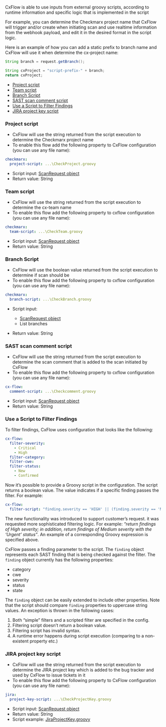 CxFlow is able to use inputs from external groovy scripts, according to runtime information and specific logic that is implemented in the script

For example, you can determine the Checkmarx project name that CxFlow will trigger and/or create when initiating scan and use realtime information from the webhook payload, and edit it in the desired format in the script logic.

Here is an example of how you can add a static prefix to branch name and CxFlow will use it when determine the cx-project name:

```groovy
String branch = request.getBranch();

String cxProject = "script-prefix-" + branch;
return cxProject;
```

* [Project script](#projectScript)
* [Team script](#teamScript)
* [Branch Script](#branchScript)
* [SAST scan comment script](#scanComment)
* [Use a Script to Filter Findings](#filterFindings)
* [JIRA project key script](#jiraProjectKeyScript)

### <a name="projectScript">Project script</a>
* CxFlow will use the string returned from the script execution to determine the Checkmarx project name
* To enable this flow add the following property to CxFlow configuration (you can use any file name): 

```yaml
checkmarx:
  project-script: ...\CheckProject.groovy
```

* Script input: [ScanRequest object](https://github.com/checkmarx-ltd/cx-flow/blob/develop/src/main/java/com/checkmarx/flow/dto/ScanRequest.java)
* Return value: String



### <a name="teamScript">Team script</a>
* CxFlow will use the string returned from the script execution to determine the cx-team name
* To enable this flow add the following property to cxflow configuration (you can use any file name): 

```yaml
checkmarx:
  team-script: ...\CheckTeam.groovy
```

* Script input: [ScanRequest object](https://github.com/checkmarx-ltd/cx-flow/blob/develop/src/main/java/com/checkmarx/flow/dto/ScanRequest.java)
* Return value: String



### <a name="branchScript">Branch Script</a>
* CxFlow will use the boolean value returned from the script execution to determine if scan should be 
* To enable this flow add the following property to cxflow configuration (you can use any file name): 

```yaml
checkmarx:
  branch-script: ...\CheckBranch.groovy
```

* Script input: 
  * [ScanRequest object](https://github.com/checkmarx-ltd/cx-flow/blob/develop/src/main/java/com/checkmarx/flow/dto/ScanRequest.java)
  * List<String> branches

* Return value: String


### <a name="scanComment">SAST scan comment script</a>

* CxFlow will use the string returned from the script execution to determine the scan comment that is added to the scan initiated by CxFlow
* To enable this flow add the following property to cxflow configuration (you can use any file name): 

```yaml
cx-flow:
  comment-script: ...\Checkcomment.groovy
```

* Script input: [ScanRequest object](https://github.com/checkmarx-ltd/cx-flow/blob/develop/src/main/java/com/checkmarx/flow/dto/ScanRequest.java)
* Return value: String

### <a name="filterFindings">Use a Script to Filter Findings</a>

To filter findings, CxFlow uses configuration that looks like the following:

```yaml
cx-flow:
  filter-severity:
    - Critical
    - High
  filter-category:
  filter-cwe:
  filter-status:
    - New
    - Confirmed
```

Now it’s possible to provide a Groovy script in the configuration. The script returns a boolean value. The value indicates if a specific finding passes the filter. For example:

```yaml
cx-flow:
  filter-script: "finding.severity == 'HIGH' || (finding.severity == 'MEDIUM' && finding.status == 'URGENT')"
```
The new functionality was introduced to support customer’s request. it was requested more sophisticated filtering logic. For example: _“return findings of High severity; in addition, return findings of Medium severity with the ‘Urgent’ status”_. An example of a corresponding Groovy expression is specified above.

CxFlow passes a finding parameter to the script. The ```finding``` object represents each SAST finding that is being checked against the filter. The ```finding``` object currently has the following properties:

* category
* cwe
* severity
* status
* state

The ```finding``` object can be easily extended to include other properties. Note that the script should compare ```finding``` properties to uppercase string values.
An exception is thrown in the following cases:

1. Both “simple” filters and a scripted filter are specified in the config.
2. Filtering script doesn’t return a boolean value.
3. Filtering script has invalid syntax.
4. A runtime error happens during script execution (comparing to a non-existent property etc.)

### <a name="jiraProjectKeyScript">JIRA project key script</a>

* CxFlow will use the string returned from the script execution to determine the JIRA project key which is added to the bug tracker and used by CxFlow to issue tickets in it
* To enable this flow add the following property to CxFlow configuration (you can use any file name): 

```yaml
jira:
  project-key-script: ...\CheckProjectKey.groovy
```

* Script input: [ScanRequest object](https://github.com/checkmarx-ltd/cx-flow/blob/develop/src/main/java/com/checkmarx/flow/dto/ScanRequest.java)
* Return value: String
* Script example: [JiraProjectKey.groovy](https://github.com/checkmarx-ltd/cx-flow/blob/develop/src/main/resources/samples/JiraProjectKey.groovy)